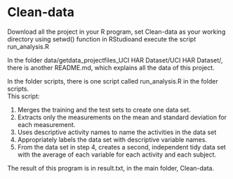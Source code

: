 # Clean-data

Download all the project in your R program, set Clean-data as your working directory using setwd() function in RStudioand execute the script run_analysis.R <br />

In the folder data/getdata_projectfiles_UCI HAR Dataset/UCI HAR Dataset/, there is another README.md, which explains all the data of this project. <br />

In the folder scripts, there is one script called run_analysis.R in the folder scripts. <br />
This script:
1. Merges the training and the test sets to create one data set.
2. Extracts only the measurements on the mean and standard deviation for each measurement. 
3. Uses descriptive activity names to name the activities in the data set
4. Appropriately labels the data set with descriptive variable names. 
5. From the data set in step 4, creates a second, independent tidy data set with the average of each variable for each activity and each subject.

The result of this program is in result.txt, in the main folder, Clean-data.
